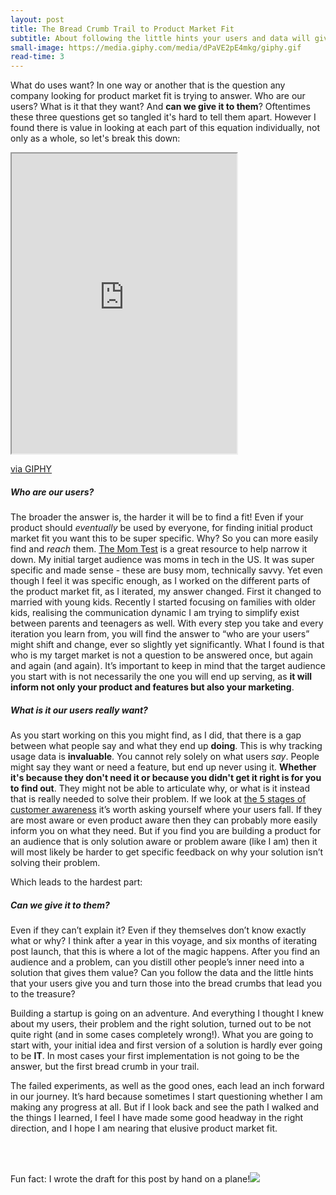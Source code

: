 ```yaml
---
layout: post
title: The Bread Crumb Trail to Product Market Fit
subtitle: About following the little hints your users and data will give you 
small-image: https://media.giphy.com/media/dPaVE2pE4mkg/giphy.gif
read-time: 3
---
```

What do uses want? In one way or another that is the question any company looking for product market fit is trying to answer. Who are our users? What is it that they want? And **can we give it to them**? Oftentimes these three questions get so tangled it's hard to tell them apart. However I found there is value in looking at each part of this equation individually, not only as a whole, so let's break this down:

<iframe src="https://giphy.com/embed/dPaVE2pE4mkg" width="360" height="480" class="post-image post-gif" allowFullScreen></iframe><p><a href="https://giphy.com/gifs/kitten-boots-mittens-dPaVE2pE4mkg">via GIPHY</a></p>

<h5>Who are our users?</h5>

The broader the answer is, the harder it will be to find a fit! Even if your product should _eventually_ be used by everyone, for finding initial product market fit you want this to be super specific. Why? So you can more easily find and *reach* them. <a href="https://www.goodreads.com/book/show/52283963-the-mom-test" target="_blank">The Mom Test</a> is a great resource to help narrow it down. My initial target audience was moms in tech in the US. It was super specific and made sense - these are busy mom, technically savvy. Yet even though I feel it was specific enough, as I worked on the different parts of the product market fit, as I iterated, my answer changed. First it changed to married with young kids. Recently I started focusing on families with older kids, realising the communication dynamic I am trying to simplify exist between parents and teenagers as well. With every step you take and every iteration you learn from, you will find the answer to “who are your users” might shift and change, ever so slightly yet significantly. What I found is that who is my target market is not a question to be answered once, but again and again (and again). It’s important to keep in mind that the target audience you start with is not necessarily the one you will end up serving, as **it will inform not only your product and features but also your marketing**.

<h5>What is it our users really want?</h5>
	
As you start working on this you might find, as I did, that there is a gap between what people say and what they end up **doing**. This is why tracking usage data is **invaluable**. You cannot rely solely on what users *say*. People might say they want or need a feature, but end up never using it. **Whether it's because they don't need it or because you didn't get it right is for you to find out**. They might not be able to articulate why, or what is it instead that is really needed to solve their problem. If we look at <a href="https://medium.com/@lucrumarketer/5-stages-of-customer-awareness-in-marketing-7c525a20505c" target="_blank">the 5 stages of customer awareness</a> it’s worth asking yourself where your users fall. If they are most aware or even product aware then they can probably more easily inform you on what they need. But if you find you are building a product for an audience that is only solution aware or problem aware (like I am) then it will most likely be harder to get specific feedback on why your solution isn’t solving their problem.

Which leads to the hardest part:

<h5>Can we give it to them?</h5>
	
Even if they can’t explain it? Even if they themselves don’t know exactly what or why? I think after a year in this voyage, and six months of iterating post launch, that this is where a lot of the magic happens. After you find an audience and a problem, can you distill other people’s inner need into a solution that gives them value? Can you follow the data and the little hints that your users give you and turn those into the bread crumbs that lead you to the treasure?

Building a startup is going on an adventure. And everything I thought I knew about my users, their problem and the right solution, turned out to be not quite right (and in some cases completely wrong!). What you are going to start with, your initial idea and first version of a solution is hardly ever going to be **IT**. In most cases your first implementation is not going to be the answer, but the first bread crumb in your trail.

The failed experiments, as well as the good ones, each lead an inch forward in our journey. It’s hard because sometimes I start questioning whether I am making any progress at all. But if I look back and see the path I walked and the things I learned, I feel I have made some good headway in the right direction, and I hope I am nearing that elusive product market fit.


<br>
<br>

<span class="inline-post-image"><h7>Fun fact: I wrote the draft for this post by hand on a plane!</h7><img src="{{ site.baseurl }}/assets/img/handwritten.jpg" class="post-image" /></span>
